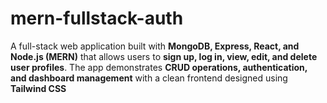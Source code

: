 # mern-fullstack-auth
A full-stack web application built with **MongoDB, Express, React, and Node.js (MERN)** that allows users to **sign up, log in, view, edit, and delete user profiles**. The app demonstrates **CRUD operations, authentication, and dashboard management** with a clean frontend designed using **Tailwind CSS**
